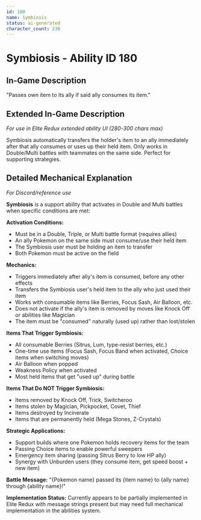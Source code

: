 ```yaml
---
id: 180
name: Symbiosis
status: ai-generated
character_count: 230
---
```


# Symbiosis - Ability ID 180

## In-Game Description
"Passes own item to its ally if said ally consumes its item."

## Extended In-Game Description
*For use in Elite Redux extended ability UI (280-300 chars max)*

Symbiosis automatically transfers the holder's item to an ally immediately after that ally consumes or uses up their held item. Only works in Double/Multi battles with teammates on the same side. Perfect for supporting strategies.

## Detailed Mechanical Explanation
*For Discord/reference use*

**Symbiosis** is a support ability that activates in Double and Multi battles when specific conditions are met:

**Activation Conditions:**
- Must be in a Double, Triple, or Multi battle format (requires allies)
- An ally Pokemon on the same side must consume/use their held item
- The Symbiosis user must be holding an item to transfer
- Both Pokemon must be active on the field

**Mechanics:**
- Triggers immediately after ally's item is consumed, before any other effects
- Transfers the Symbiosis user's held item to the ally who just used their item
- Works with consumable items like Berries, Focus Sash, Air Balloon, etc.
- Does not activate if the ally's item is removed by moves like Knock Off or abilities like Magician
- The item must be "consumed" naturally (used up) rather than lost/stolen

**Items That Trigger Symbiosis:**
- All consumable Berries (Sitrus, Lum, type-resist berries, etc.)
- One-time use items (Focus Sash, Focus Band when activated, Choice items when switching moves)
- Air Balloon when popped
- Weakness Policy when activated
- Most held items that get "used up" during battle

**Items That Do NOT Trigger Symbiosis:**
- Items removed by Knock Off, Trick, Switcheroo
- Items stolen by Magician, Pickpocket, Covet, Thief
- Items destroyed by Incinerate
- Items that are permanently held (Mega Stones, Z-Crystals)

**Strategic Applications:**
- Support builds where one Pokemon holds recovery items for the team
- Passing Choice items to enable powerful sweepers
- Emergency item sharing (passing Sitrus Berry to low HP ally)
- Synergy with Unburden users (they consume item, get speed boost + new item)

**Battle Message:**
"{Pokemon name} passed its {item name} to {ally name} through {ability name}!"

**Implementation Status:**
Currently appears to be partially implemented in Elite Redux with message strings present but may need full mechanical implementation in the abilities system.